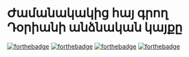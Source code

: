 # Ժամանակակից հայ գրող Դօրիանի անձնական կայքը

[![forthebadge](http://forthebadge.com/images/badges/built-with-love.svg)](http://forthebadge.com) [![forthebadge](http://forthebadge.com/images/badges/makes-people-smile.svg)](http://forthebadge.com) [![forthebadge](http://forthebadge.com/images/badges/uses-html.svg)](http://forthebadge.com) [![forthebadge](http://forthebadge.com/images/badges/uses-css.svg)](http://forthebadge.com) 
